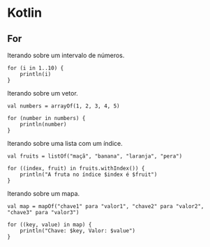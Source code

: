 # Kotlin

## For

Iterando sobre um intervalo de números.

```
for (i in 1..10) {
    println(i)
}
```

Iterando sobre um vetor.

```
val numbers = arrayOf(1, 2, 3, 4, 5)

for (number in numbers) {
    println(number)
}
```

Iterando sobre uma lista com um índice.

```
val fruits = listOf("maçã", "banana", "laranja", "pera")

for ((index, fruit) in fruits.withIndex()) {
    println("A fruta no índice $index é $fruit")
}
```

Iterando sobre um mapa.

```
val map = mapOf("chave1" para "valor1", "chave2" para "valor2", "chave3" para "valor3")

for ((key, value) in map) {
    println("Chave: $key, Valor: $value")
}
```

